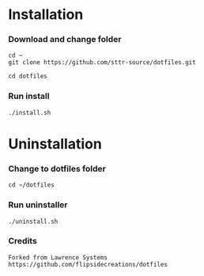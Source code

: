 # Installation
### Download and change folder
```
cd ~
git clone https://github.com/sttr-source/dotfiles.git

cd dotfiles
```
### Run install
```
./install.sh
```

# Uninstallation

### Change to dotfiles folder
```
cd ~/dotfiles
```

### Run uninstaller
```
./uninstall.sh
```

### Credits
```
Forked from Lawrence Systems
https://github.com/flipsidecreations/dotfiles
```
